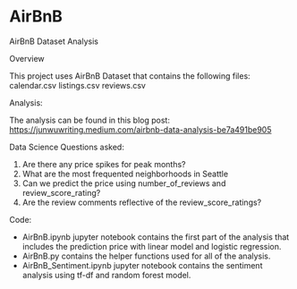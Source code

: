 # AirBnB
AirBnB Dataset Analysis

Overview

This project uses AirBnB Dataset that contains the following files: 
calendar.csv
listings.csv
reviews.csv

Analysis:

The analysis can be found in this blog post:
https://junwuwriting.medium.com/airbnb-data-analysis-be7a491be905

Data Science Questions asked:
1) Are there any price spikes for peak months? 
2) What are the most frequented neighborhoods in Seattle
3) Can we predict the price using number_of_reviews and review_score_rating?
4) Are the review comments reflective of the review_score_ratings? 

Code:

- AirBnB.ipynb jupyter notebook contains the first part of the analysis that includes the prediction price with linear model and logistic regression. 
- AirBnB.py contains the helper functions used for all of the analysis. 
- AirBnB_Sentiment.ipynb jupyter notebook contains the sentiment analysis using tf-df and random forest model. 




